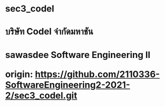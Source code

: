 # sec3_codel

<h1>บริษัท Codel จำกัดมหาชัน<h1>

sawasdee Software Engineering II

  origin: https://github.com/2110336-SoftwareEngineering2-2021-2/sec3_codel.git
